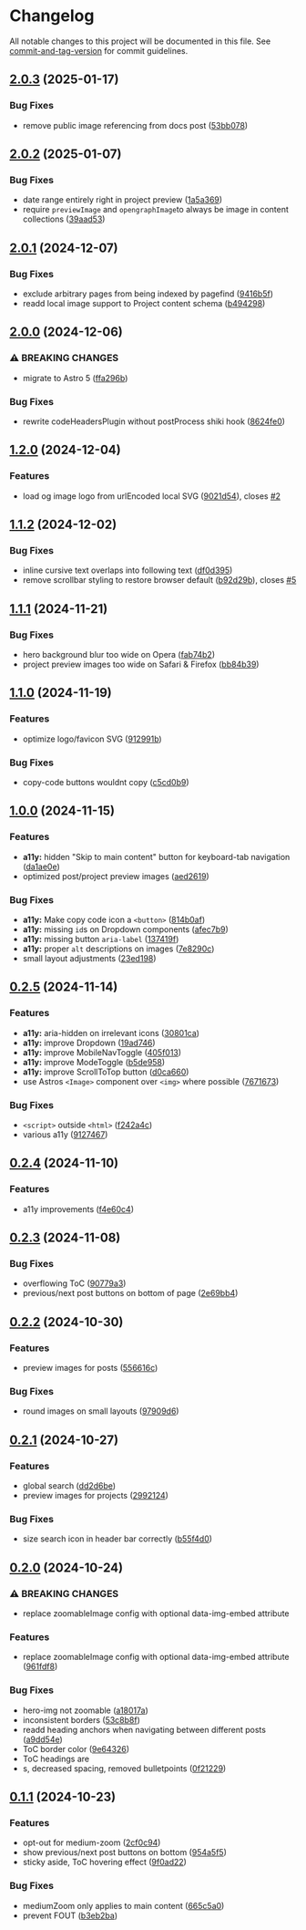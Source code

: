 # Changelog

All notable changes to this project will be documented in this file. See [commit-and-tag-version](https://github.com/absolute-version/commit-and-tag-version) for commit guidelines.

## [2.0.3](https://github.com/FjellOverflow/nordlys/compare/v2.0.2...v2.0.3) (2025-01-17)


### Bug Fixes

* remove public image referencing from docs post ([53bb078](https://github.com/FjellOverflow/nordlys/commit/53bb078b9b1d431a5258cd754f38a192ba11145e))

## [2.0.2](https://github.com/FjellOverflow/nordlys/compare/v2.0.1...v2.0.2) (2025-01-07)


### Bug Fixes

* date range entirely right in project preview ([1a5a369](https://github.com/FjellOverflow/nordlys/commit/1a5a3693898dcd93c1f1606b3ab481bd3b747fae))
* require `previewImage` and `opengraphImage`to always be image in content collections ([39aad53](https://github.com/FjellOverflow/nordlys/commit/39aad537e5e0b68b10bc6fdcac9d50ad09efed02))

## [2.0.1](https://github.com/FjellOverflow/nordlys/compare/v2.0.0...v2.0.1) (2024-12-07)


### Bug Fixes

* exclude arbitrary pages from being indexed by pagefind ([9416b5f](https://github.com/FjellOverflow/nordlys/commit/9416b5ff6382ea7c1ff3bc774d72b213abc973b9))
* readd local image support to Project content schema ([b494298](https://github.com/FjellOverflow/nordlys/commit/b49429852a5fa81b76306798dd2c0b0ef08b4911))

## [2.0.0](https://github.com/FjellOverflow/nordlys/compare/v1.2.0...v2.0.0) (2024-12-06)

### ⚠ BREAKING CHANGES

- migrate to Astro 5 ([ffa296b](https://github.com/FjellOverflow/nordlys/commit/ffa296be560e357d763a3546b5b904bfd6d78dc8))

### Bug Fixes

- rewrite codeHeadersPlugin without postProcess shiki hook ([8624fe0](https://github.com/FjellOverflow/nordlys/commit/8624fe0ea24811489fe1249ff1aaa61691c7a020))

## [1.2.0](https://github.com/FjellOverflow/nordlys/compare/v1.1.2...v1.2.0) (2024-12-04)

### Features

- load og image logo from urlEncoded local SVG ([9021d54](https://github.com/FjellOverflow/nordlys/commit/9021d54331d7d3d7f65a308eef119684c8c7eb46)), closes [#2](https://github.com/FjellOverflow/nordlys/issues/2)

## [1.1.2](https://github.com/FjellOverflow/nordlys/compare/v1.1.1...v1.1.2) (2024-12-02)

### Bug Fixes

- inline cursive text overlaps into following text ([df0d395](https://github.com/FjellOverflow/nordlys/commit/df0d395c6b624a6e81a4858f93fb51e0fa343df0))
- remove scrollbar styling to restore browser default ([b92d29b](https://github.com/FjellOverflow/nordlys/commit/b92d29b35f98af8befb3ad0f4796d7f2bfa0eeaf)), closes [#5](https://github.com/FjellOverflow/nordlys/issues/5)

## [1.1.1](https://github.com/FjellOverflow/nordlys/compare/v1.1.0...v1.1.1) (2024-11-21)

### Bug Fixes

- hero background blur too wide on Opera ([fab74b2](https://github.com/FjellOverflow/nordlys/commit/fab74b26cf0fa594c67d620367c33c18b9a59c3d))
- project preview images too wide on Safari & Firefox ([bb84b39](https://github.com/FjellOverflow/nordlys/commit/bb84b39775120ef3800448d525b1b2ad36a98aaa))

## [1.1.0](https://github.com/FjellOverflow/nordlys/compare/v1.0.0...v1.1.0) (2024-11-19)

### Features

- optimize logo/favicon SVG ([912991b](https://github.com/FjellOverflow/nordlys/commit/912991bf123c5fe527d08ac3fa66b9eb1b91a349))

### Bug Fixes

- copy-code buttons wouldnt copy ([c5cd0b9](https://github.com/FjellOverflow/nordlys/commit/c5cd0b983a5ce7098c4eeb1e2f559583b7aa5636))

## [1.0.0](https://github.com/FjellOverflow/nordlys/compare/v0.2.5...v1.0.0) (2024-11-15)

### Features

- **a11y:** hidden "Skip to main content" button for keyboard-tab navigation ([da1ae0e](https://github.com/FjellOverflow/nordlys/commit/da1ae0e637d28e37436779dc8489c07eeb52bafe))
- optimized post/project preview images ([aed2619](https://github.com/FjellOverflow/nordlys/commit/aed261917e315128433ee9532b758fca107b1b86))

### Bug Fixes

- **a11y:** Make copy code icon a `<button>` ([814b0af](https://github.com/FjellOverflow/nordlys/commit/814b0afea0b2d484265f6e0ed647cc085df3872c))
- **a11y:** missing `id`s on Dropdown components ([afec7b9](https://github.com/FjellOverflow/nordlys/commit/afec7b9161c8936b1309f980ed96ec15fab2fb3b))
- **a11y:** missing button `aria-label` ([137419f](https://github.com/FjellOverflow/nordlys/commit/137419f11e7910972150e68c36059e9fb7f03d39))
- **a11y:** proper `alt` descriptions on images ([7e8290c](https://github.com/FjellOverflow/nordlys/commit/7e8290c610f2fe1a2a050a0db5c856293ef10a9c))
- small layout adjustments ([23ed198](https://github.com/FjellOverflow/nordlys/commit/23ed1983fb3c10256e8b7f7d067e791ce3f06f38))

## [0.2.5](https://github.com/FjellOverflow/nordlys/compare/v0.2.4...v0.2.5) (2024-11-14)

### Features

- **a11y:** aria-hidden on irrelevant icons ([30801ca](https://github.com/FjellOverflow/nordlys/commit/30801cafd0331996c29c4a9437c904186336ea2c))
- **a11y:** improve Dropdown ([19ad746](https://github.com/FjellOverflow/nordlys/commit/19ad7466d40139235866b4fc8bf72502bd4cd13c))
- **a11y:** improve MobileNavToggle ([405f013](https://github.com/FjellOverflow/nordlys/commit/405f013948b0771f2ea8f78e80ff310d4e22e7f2))
- **a11y:** improve ModeToggle ([b5de958](https://github.com/FjellOverflow/nordlys/commit/b5de9587a70a89cff3a2788e24b1cae906525034))
- **a11y:** improve ScrollToTop button ([d0ca660](https://github.com/FjellOverflow/nordlys/commit/d0ca66031f5379e59acd659c5d491a312df4ed64))
- use Astros `<Image>` component over `<img>` where possible ([7671673](https://github.com/FjellOverflow/nordlys/commit/7671673f5d4669c5d822969d2c6052f40a2ada52))

### Bug Fixes

- `<script>` outside `<html>` ([f242a4c](https://github.com/FjellOverflow/nordlys/commit/f242a4cf92c323ec12212d1a3bd400734133a8e1))
- various a11y ([9127467](https://github.com/FjellOverflow/nordlys/commit/9127467c5362db99eb4fea7ae8d03d2e355b6a68))

## [0.2.4](https://github.com/FjellOverflow/nordlys/compare/v0.2.3...v0.2.4) (2024-11-10)

### Features

- a11y improvements ([f4e60c4](https://github.com/FjellOverflow/nordlys/commit/f4e60c447a57f1df4914696d6dc281d501fe0f01))

## [0.2.3](https://github.com/FjellOverflow/nordlys/compare/v0.2.2...v0.2.3) (2024-11-08)

### Bug Fixes

- overflowing ToC ([90779a3](https://github.com/FjellOverflow/nordlys/commit/90779a3e597b32039004a7b3c9e2c6e46eb80dc0))
- previous/next post buttons on bottom of page ([2e69bb4](https://github.com/FjellOverflow/nordlys/commit/2e69bb4f23bc9904a27294ed83d03e94d315491e))

## [0.2.2](https://github.com/FjellOverflow/nordlys/compare/v0.2.1...v0.2.2) (2024-10-30)

### Features

- preview images for posts ([556616c](https://github.com/FjellOverflow/nordlys/commit/556616c0fb3423c06e81bef5d3824ae2c29b9ea4))

### Bug Fixes

- round images on small layouts ([97909d6](https://github.com/FjellOverflow/nordlys/commit/97909d6c2006e2372a4bb2d1e44f847b60162964))

## [0.2.1](https://github.com/FjellOverflow/nordlys/compare/v0.2.0...v0.2.1) (2024-10-27)

### Features

- global search ([dd2d6be](https://github.com/FjellOverflow/nordlys/commit/dd2d6be5c173715dd96635ef1ab7fee93d84ff81))
- preview images for projects ([2992124](https://github.com/FjellOverflow/nordlys/commit/29921243ecbcee25ddd81cd8f2ee2b3f0b8c4857))

### Bug Fixes

- size search icon in header bar correctly ([b55f4d0](https://github.com/FjellOverflow/nordlys/commit/b55f4d08c5f4c945138706a7e064d2fe4231ac30))

## [0.2.0](https://github.com/FjellOverflow/nordlys/compare/v0.1.1...v0.2.0) (2024-10-24)

### ⚠ BREAKING CHANGES

- replace zoomableImage config with optional data-img-embed attribute

### Features

- replace zoomableImage config with optional data-img-embed attribute ([961fdf8](https://github.com/FjellOverflow/nordlys/commit/961fdf88e133868f27a59fb8f3d691e2a76ba5c5))

### Bug Fixes

- hero-img not zoomable ([a18017a](https://github.com/FjellOverflow/nordlys/commit/a18017ad155c7a780f7ca455698855fe9374e051))
- inconsistent borders ([53c8b8f](https://github.com/FjellOverflow/nordlys/commit/53c8b8f0cb24779aabccffa1bcdfa87c63f07c39))
- readd heading anchors when navigating between different posts ([a9dd54e](https://github.com/FjellOverflow/nordlys/commit/a9dd54e2b3aca12e554baff1be8dd15bbb9731e7))
- ToC border color ([9e64326](https://github.com/FjellOverflow/nordlys/commit/9e643265741a6dcab0e2572c0ee31b19b0d8b936))
- ToC headings are <li>s, decreased spacing, removed bulletpoints ([0f21229](https://github.com/FjellOverflow/nordlys/commit/0f21229d077a1f40a3a4aeb6dcdcf3ae75c887d6))

## [0.1.1](https://github.com/FjellOverflow/nordlys/compare/v0.1.0...v0.1.1) (2024-10-23)

### Features

- opt-out for medium-zoom ([2cf0c94](https://github.com/FjellOverflow/nordlys/commit/2cf0c943748f91cfec1deedbd8c9b2c6e1a507d0))
- show previous/next post buttons on bottom ([954a5f5](https://github.com/FjellOverflow/nordlys/commit/954a5f5ece9ad5a73f4ffd6c5b67a02ec02c84e4))
- sticky aside, ToC hovering effect ([9f0ad22](https://github.com/FjellOverflow/nordlys/commit/9f0ad22edaae76132e46cf9e81592517f1c88888))

### Bug Fixes

- mediumZoom only applies to main content ([665c5a0](https://github.com/FjellOverflow/nordlys/commit/665c5a02461727da99de689b16c00418396f0834))
- prevent FOUT ([b3eb2ba](https://github.com/FjellOverflow/nordlys/commit/b3eb2ba6f3f065b41f939f71b0d2f405d0cdd410))
